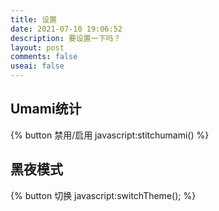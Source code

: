 ```yaml
---
title: 设置
date: 2021-07-10 19:06:52
description: 要设置一下吗？
layout: post
comments: false
useai: false
---
```


## Umami统计

{% button 禁用/启用 javascript:stitchumami() %}

## 黑夜模式

{% button 切换 javascript:switchTheme(); %}





<script src="/js/settings.js"></script>